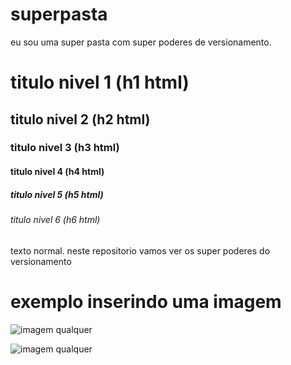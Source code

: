 # superpasta
eu sou uma super pasta com super poderes de versionamento.

# titulo nivel 1 (h1 html)
## titulo nivel 2 (h2 html)
### titulo nivel 3 (h3 html)
#### titulo nivel 4 (h4 html)
##### titulo nivel 5 (h5 html)
###### titulo nivel 6 (h6 html)

texto normal.
neste repositorio vamos ver os super poderes do versionamento

# exemplo inserindo uma imagem
![imagem qualquer](https://acdn.mitiendanube.com/stores/002/152/760/products/camisa-santos-2023-oficial-umbro-branca-preto1-6c52899fb15401485a16841947458043-1024-1024.webp)

![imagem qualquer](https://acdn.mitiendanube.com/stores/002/152/760/products/camisa-santos-2023-oficial-umbro-branca-preto1-6c52899fb15401485a16841947458043-1024-1024.webp)
